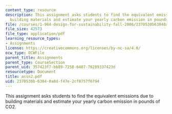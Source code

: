 ```yaml
---
content_type: resource
description: This assignment asks students to find the equivalent emissions due to
  building materials and estimate your yearly carbon emission in pounds of CO2.
file: /courses/1-964-design-for-sustainability-fall-2006/2370530b63840a8df47e2cf8757f6794_assn2.pdf
file_size: 42573
file_type: application/pdf
learning_resource_types:
- Assignments
license: https://creativecommons.org/licenses/by-nc-sa/4.0/
ocw_type: OCWFile
parent_title: Assignments
parent_type: CourseSection
parent_uid: 357423f7-bb89-7258-6407-76289337423d
resourcetype: Document
title: assn2.pdf
uid: 2370530b-6384-0a8d-f47e-2cf8757f6794
---
```

This assignment asks students to find the equivalent emissions due to building materials and estimate your yearly carbon emission in pounds of CO2.